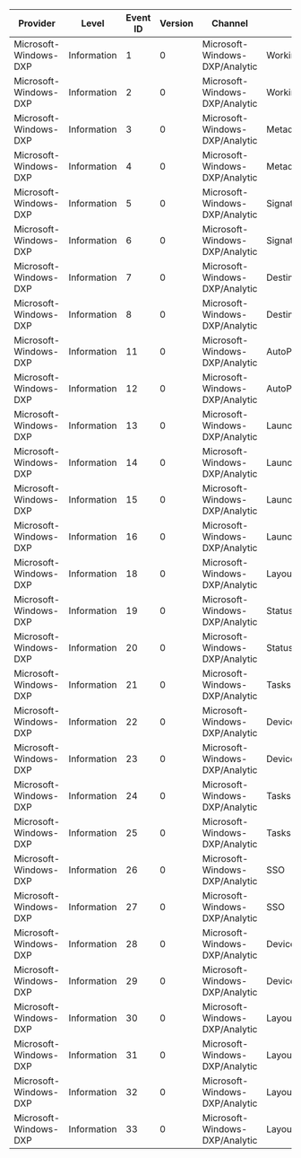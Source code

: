 Provider               |  Level        |  Event ID  |  Version  |  Channel                         |  Task                     |  Opcode  |  Keyword  |  Message
-----------------------|---------------|------------|-----------|----------------------------------|---------------------------|----------|-----------|---------
Microsoft-Windows-DXP  |  Information  |  1         |  0        |  Microsoft-Windows-DXP/Analytic  |  WorkingSetComposition    |  Start   |           |
Microsoft-Windows-DXP  |  Information  |  2         |  0        |  Microsoft-Windows-DXP/Analytic  |  WorkingSetComposition    |  Stop    |           |
Microsoft-Windows-DXP  |  Information  |  3         |  0        |  Microsoft-Windows-DXP/Analytic  |  MetadataAcquisition      |  Start   |           |
Microsoft-Windows-DXP  |  Information  |  4         |  0        |  Microsoft-Windows-DXP/Analytic  |  MetadataAcquisition      |  Stop    |           |
Microsoft-Windows-DXP  |  Information  |  5         |  0        |  Microsoft-Windows-DXP/Analytic  |  SignatureVerification    |  Start   |           |
Microsoft-Windows-DXP  |  Information  |  6         |  0        |  Microsoft-Windows-DXP/Analytic  |  SignatureVerification    |  Stop    |           |
Microsoft-Windows-DXP  |  Information  |  7         |  0        |  Microsoft-Windows-DXP/Analytic  |  DestinationListCreation  |  Start   |           |
Microsoft-Windows-DXP  |  Information  |  8         |  0        |  Microsoft-Windows-DXP/Analytic  |  DestinationListCreation  |  Stop    |           |
Microsoft-Windows-DXP  |  Information  |  11        |  0        |  Microsoft-Windows-DXP/Analytic  |  AutoPlayLaunch           |  Start   |           |
Microsoft-Windows-DXP  |  Information  |  12        |  0        |  Microsoft-Windows-DXP/Analytic  |  AutoPlayLaunch           |  Stop    |           |
Microsoft-Windows-DXP  |  Information  |  13        |  0        |  Microsoft-Windows-DXP/Analytic  |  Launcher                 |  Start   |           |
Microsoft-Windows-DXP  |  Information  |  14        |  0        |  Microsoft-Windows-DXP/Analytic  |  Launcher                 |  Stop    |           |
Microsoft-Windows-DXP  |  Information  |  15        |  0        |  Microsoft-Windows-DXP/Analytic  |  Launcher                 |          |           |
Microsoft-Windows-DXP  |  Information  |  16        |  0        |  Microsoft-Windows-DXP/Analytic  |  Launcher                 |          |           |
Microsoft-Windows-DXP  |  Information  |  18        |  0        |  Microsoft-Windows-DXP/Analytic  |  LayoutInitialized        |          |           |
Microsoft-Windows-DXP  |  Information  |  19        |  0        |  Microsoft-Windows-DXP/Analytic  |  Status                   |  Start   |           |
Microsoft-Windows-DXP  |  Information  |  20        |  0        |  Microsoft-Windows-DXP/Analytic  |  Status                   |  Stop    |           |
Microsoft-Windows-DXP  |  Information  |  21        |  0        |  Microsoft-Windows-DXP/Analytic  |  Tasks                    |          |           |
Microsoft-Windows-DXP  |  Information  |  22        |  0        |  Microsoft-Windows-DXP/Analytic  |  DeviceAccess             |  Start   |           |
Microsoft-Windows-DXP  |  Information  |  23        |  0        |  Microsoft-Windows-DXP/Analytic  |  DeviceAccess             |  Stop    |           |
Microsoft-Windows-DXP  |  Information  |  24        |  0        |  Microsoft-Windows-DXP/Analytic  |  Tasks                    |  Start   |           |
Microsoft-Windows-DXP  |  Information  |  25        |  0        |  Microsoft-Windows-DXP/Analytic  |  Tasks                    |  Stop    |           |
Microsoft-Windows-DXP  |  Information  |  26        |  0        |  Microsoft-Windows-DXP/Analytic  |  SSO                      |  Start   |           |
Microsoft-Windows-DXP  |  Information  |  27        |  0        |  Microsoft-Windows-DXP/Analytic  |  SSO                      |  Stop    |           |
Microsoft-Windows-DXP  |  Information  |  28        |  0        |  Microsoft-Windows-DXP/Analytic  |  DeviceConnect            |  Stop    |           |
Microsoft-Windows-DXP  |  Information  |  29        |  0        |  Microsoft-Windows-DXP/Analytic  |  DeviceConnect            |  Stop    |           |
Microsoft-Windows-DXP  |  Information  |  30        |  0        |  Microsoft-Windows-DXP/Analytic  |  LayoutInitialized        |          |           |
Microsoft-Windows-DXP  |  Information  |  31        |  0        |  Microsoft-Windows-DXP/Analytic  |  LayoutInitialized        |  Start   |           |
Microsoft-Windows-DXP  |  Information  |  32        |  0        |  Microsoft-Windows-DXP/Analytic  |  LayoutInitialized        |  Stop    |           |
Microsoft-Windows-DXP  |  Information  |  33        |  0        |  Microsoft-Windows-DXP/Analytic  |  LayoutInitialized        |          |           |